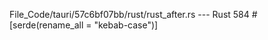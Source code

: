 File_Code/tauri/57c6bf07bb/rust/rust_after.rs --- Rust
                                                                                                                                                           584 #[serde(rename_all = "kebab-case")]

